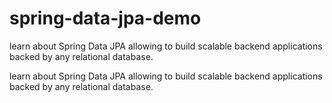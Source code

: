 # spring-data-jpa-demo
learn about Spring Data JPA allowing to build scalable backend applications backed by any relational database. 

learn about Spring Data JPA allowing to build scalable backend applications backed by any relational database. 
